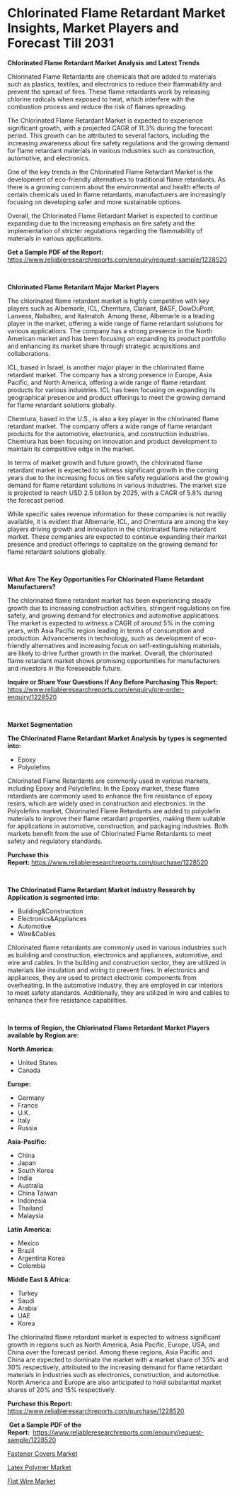 <p><h1>Chlorinated Flame Retardant Market Insights, Market Players and Forecast Till 2031</h1></p><p><strong>Chlorinated Flame Retardant Market Analysis and Latest Trends</strong></p>
<p><p>Chlorinated Flame Retardants are chemicals that are added to materials such as plastics, textiles, and electronics to reduce their flammability and prevent the spread of fires. These flame retardants work by releasing chlorine radicals when exposed to heat, which interfere with the combustion process and reduce the risk of flames spreading.</p><p>The Chlorinated Flame Retardant Market is expected to experience significant growth, with a projected CAGR of 11.3% during the forecast period. This growth can be attributed to several factors, including the increasing awareness about fire safety regulations and the growing demand for flame retardant materials in various industries such as construction, automotive, and electronics.</p><p>One of the key trends in the Chlorinated Flame Retardant Market is the development of eco-friendly alternatives to traditional flame retardants. As there is a growing concern about the environmental and health effects of certain chemicals used in flame retardants, manufacturers are increasingly focusing on developing safer and more sustainable options.</p><p>Overall, the Chlorinated Flame Retardant Market is expected to continue expanding due to the increasing emphasis on fire safety and the implementation of stricter regulations regarding the flammability of materials in various applications.</p></p>
<p><strong>Get a Sample PDF of the Report:&nbsp;</strong> <a href="https://www.reliableresearchreports.com/enquiry/request-sample/1228520">https://www.reliableresearchreports.com/enquiry/request-sample/1228520</a></p>
<p>&nbsp;</p>
<p><strong>Chlorinated Flame Retardant Major Market Players</strong></p>
<p><p>The chlorinated flame retardant market is highly competitive with key players such as Albemarle, ICL, Chemtura, Clariant, BASF, DowDuPont, Lanxess, Nabaltec, and Italmatch. Among these, Albemarle is a leading player in the market, offering a wide range of flame retardant solutions for various applications. The company has a strong presence in the North American market and has been focusing on expanding its product portfolio and enhancing its market share through strategic acquisitions and collaborations.</p><p>ICL, based in Israel, is another major player in the chlorinated flame retardant market. The company has a strong presence in Europe, Asia Pacific, and North America, offering a wide range of flame retardant products for various industries. ICL has been focusing on expanding its geographical presence and product offerings to meet the growing demand for flame retardant solutions globally.</p><p>Chemtura, based in the U.S., is also a key player in the chlorinated flame retardant market. The company offers a wide range of flame retardant products for the automotive, electronics, and construction industries. Chemtura has been focusing on innovation and product development to maintain its competitive edge in the market.</p><p>In terms of market growth and future growth, the chlorinated flame retardant market is expected to witness significant growth in the coming years due to the increasing focus on fire safety regulations and the growing demand for flame retardant solutions in various industries. The market size is projected to reach USD 2.5 billion by 2025, with a CAGR of 5.8% during the forecast period.</p><p>While specific sales revenue information for these companies is not readily available, it is evident that Albemarle, ICL, and Chemtura are among the key players driving growth and innovation in the chlorinated flame retardant market. These companies are expected to continue expanding their market presence and product offerings to capitalize on the growing demand for flame retardant solutions globally.</p></p>
<p>&nbsp;</p>
<p><strong>What Are The Key Opportunities For Chlorinated Flame Retardant Manufacturers?</strong></p>
<p><p>The chlorinated flame retardant market has been experiencing steady growth due to increasing construction activities, stringent regulations on fire safety, and growing demand for electronics and automotive applications. The market is expected to witness a CAGR of around 5% in the coming years, with Asia Pacific region leading in terms of consumption and production. Advancements in technology, such as development of eco-friendly alternatives and increasing focus on self-extinguishing materials, are likely to drive further growth in the market. Overall, the chlorinated flame retardant market shows promising opportunities for manufacturers and investors in the foreseeable future.</p></p>
<p><strong>Inquire or Share Your Questions If Any Before Purchasing This Report:</strong> <a href="https://www.reliableresearchreports.com/enquiry/pre-order-enquiry/1228520">https://www.reliableresearchreports.com/enquiry/pre-order-enquiry/1228520</a></p>
<p>&nbsp;</p>
<p><strong>Market Segmentation</strong></p>
<p><strong>The Chlorinated Flame Retardant Market Analysis by types is segmented into:</strong></p>
<p><ul><li>Epoxy</li><li>Polyolefins</li></ul></p>
<p><p>Chlorinated Flame Retardants are commonly used in various markets, including Epoxy and Polyolefins. In the Epoxy market, these flame retardants are commonly used to enhance the fire resistance of epoxy resins, which are widely used in construction and electronics. In the Polyolefins market, Chlorinated Flame Retardants are added to polyolefin materials to improve their flame retardant properties, making them suitable for applications in automotive, construction, and packaging industries. Both markets benefit from the use of Chlorinated Flame Retardants to meet safety and regulatory standards.</p></p>
<p><strong>Purchase this Report:&nbsp;</strong><a href="https://www.reliableresearchreports.com/purchase/1228520">https://www.reliableresearchreports.com/purchase/1228520</a></p>
<p>&nbsp;</p>
<p><strong>The Chlorinated Flame Retardant Market Industry Research by Application is segmented into:</strong></p>
<p><ul><li>Building&Construction</li><li>Electronics&Appliances</li><li>Automotive</li><li>Wire&Cables</li></ul></p>
<p><p>Chlorinated flame retardants are commonly used in various industries such as building and construction, electronics and appliances, automotive, and wire and cables. In the building and construction sector, they are utilized in materials like insulation and wiring to prevent fires. In electronics and appliances, they are used to protect electronic components from overheating. In the automotive industry, they are employed in car interiors to meet safety standards. Additionally, they are utilized in wire and cables to enhance their fire resistance capabilities.</p></p>
<p>&nbsp;</p>
<p><strong>In terms of Region, the Chlorinated Flame Retardant Market Players available by Region are:</strong></p>
<p>
    <p> <strong> North America: </strong>
        <ul>
            <li>United States</li>
            <li>Canada</li>
        </ul>
        </p> 
    <p> <strong> Europe: </strong>
        <ul>
            <li>Germany</li>
            <li>France</li>
            <li>U.K.</li>
            <li>Italy</li>
            <li>Russia</li>
        </ul>
        </p> 
    <p> <strong> Asia-Pacific: </strong>
        <ul>
            <li>China</li>
            <li>Japan</li>
            <li>South Korea</li>
            <li>India</li>
            <li>Australia</li>
            <li>China Taiwan</li>
            <li>Indonesia</li>
            <li>Thailand</li>
            <li>Malaysia</li>
        </ul>
        </p> 
    <p> <strong> Latin America: </strong>
        <ul>
            <li>Mexico</li>
            <li>Brazil</li>
            <li>Argentina Korea</li>
            <li>Colombia</li>
        </ul>
        </p> 
    <p> <strong> Middle East & Africa: </strong>
        <ul>
            <li>Turkey</li>
            <li>Saudi</li>
            <li>Arabia</li>
            <li>UAE</li>
            <li>Korea</li>
        </ul>
    </p>
    </p>
<p><p>The chlorinated flame retardant market is expected to witness significant growth in regions such as North America, Asia Pacific, Europe, USA, and China over the forecast period. Among these regions, Asia Pacific and China are expected to dominate the market with a market share of 35% and 30% respectively, attributed to the increasing demand for flame retardant materials in industries such as electronics, construction, and automotive. North America and Europe are also anticipated to hold substantial market shares of 20% and 15% respectively.</p></p>
<p><strong>Purchase this Report: </strong><a href="https://www.reliableresearchreports.com/purchase/1228520">https://www.reliableresearchreports.com/purchase/1228520</a></p>
<p>&nbsp;<strong>Get a Sample PDF of the Report:&nbsp;&nbsp;</strong><a href="https://www.reliableresearchreports.com/enquiry/request-sample/1228520">https://www.reliableresearchreports.com/enquiry/request-sample/1228520</a></p>
<p><strong></strong></p>
<p><p><a href="https://github.com/juancolorado15/Market-Research-Report-List-1/blob/main/fastener-covers-market.md">Fastener Covers Market</a></p><p><a href="https://github.com/dx0328/Market-Research-Report-List-1/blob/main/latex-polymer-market.md">Latex Polymer Market</a></p><p><a href="https://github.com/Glendatilghmankmgz0rbhwpy/Market-Research-Report-List-1/blob/main/flat-wire-market.md">Flat Wire Market</a></p></p>